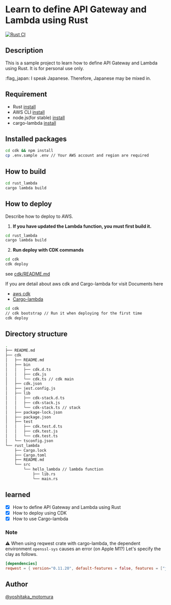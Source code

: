 # Learn to define API Gateway and Lambda using Rust
[![Rust CI](https://github.com/yoshitaka-motomura/learn-aws-rust/actions/workflows/rust_ci.yml/badge.svg?branch=main)](https://github.com/yoshitaka-motomura/learn-aws-rust/actions/workflows/rust_ci.yml)

## Description

This is a sample project to learn how to define API Gateway and Lambda using Rust.
It is for personal use only.

:flag_japan: I speak Japanese. Therefore, Japanese may be mixed in.

## Requirement
- Rust [install](https://www.rust-lang.org/tools/install)
- AWS CLI [install](https://docs.aws.amazon.com/cli/latest/userguide/uninstall.html)
- node.js(for stable) [install](https://nodejs.org/en/download/)
- cargo-lambda [install](https://www.cargo-lambda.info/guide/getting-started.html)

## Installed packages

```bash
cd cdk && npm install 
cp .env.sample .env // Your AWS account and region are required
```

## How to build

```bash
cd rust_lambda 
cargo lambda build
```

## How to deploy

Describe how to deploy to AWS.  

1. **If you have updated the Lambda function, you must first build it.**
```bash
cd rust_lambda
cargo lambda build
```
2. **Run deploy with CDK commands**
```bash
cd cdk
cdk deploy
```
see [cdk/README.md](cdk/README.md)

If you are detail about  aws cdk and Cargo-lambda for visit Documents here

- [aws cdk](https://docs.aws.amazon.com/cdk/latest/guide/home.html)
- [Cargo-lambda](https://www.cargo-lambda.info/guide/getting-started.html)

```bash
cd cdk
// cdk bootstrap // Run it when deploying for the first time
cdk deploy
```

## Directory structure

```bash
.
├── README.md
├── cdk
│   ├── README.md
│   ├── bin
│   │   ├── cdk.d.ts
│   │   ├── cdk.js
│   │   └── cdk.ts // cdk main
│   ├── cdk.json
│   ├── jest.config.js
│   ├── lib
│   │   ├── cdk-stack.d.ts
│   │   ├── cdk-stack.js
│   │   └── cdk-stack.ts // stack 
│   ├── package-lock.json
│   ├── package.json
│   ├── test
│   │   ├── cdk.test.d.ts
│   │   ├── cdk.test.js
│   │   └── cdk.test.ts
│   └── tsconfig.json
└── rust_lambda
    ├── Cargo.lock
    ├── Cargo.toml
    ├── README.md
    └── src
        └── hello_lambda // lambda function
            ├── lib.rs
            └── main.rs

```
## learned
- [x] How to define API Gateway and Lambda using Rust
- [x] How to deploy using CDK
- [x] How to use Cargo-lambda

### Note
:warning: When using reqwest crate with cargo-lambda, the dependent environment `openssl-sys` causes an error (on Apple M1?)
Let's specify the clay as follows.

```toml
[dependencies]
reqwest = { version="0.11.20", default-features = false, features = ["json", "rustls-tls"]}

```

## Author

[@yoshitaka_motomura](https://twitter.com/yoshi_motomura)